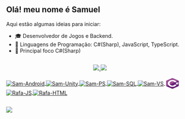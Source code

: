 ## Olá! meu nome é Samuel


Aqui estão algumas ideias para iniciar:

- 🎓 Desenvolvedor de Jogos e Backend.
- 📄 Linguagens de Programação: C#(Sharp), JavaScript, TypeScript.
- 🔰 Principal foco C#(Sharp)

##

<div align="center">
  <a href="https://github.com/SamuelSouza2020">
  <img height="180em" src="https://github-readme-stats.vercel.app/api?username=SamuelSouza2020&show_icons=true&theme=highcontrast&include_all_commits=true&count_private=true"/>
  <img height="160em" src="https://github-readme-stats.vercel.app/api/top-langs/?username=SamuelSouza2020&layout=compact&langs_count=7&theme=highcontrast"/>
</div>
  <div style="display: inline_block"><br>
  <img align="center" alt="Sam-Android" height="30" width="40" src="https://cdn.jsdelivr.net/gh/devicons/devicon/icons/android/android-original.svg">
  <img align="center" alt="Sam-Unity" height="30" width="40" src="https://cdn.jsdelivr.net/gh/devicons/devicon/icons/unity/unity-original.svg">
  <img align="center" alt="Sam-PS" height="30" width="40" src="https://cdn.jsdelivr.net/gh/devicons/devicon/icons/photoshop/photoshop-line.svg">
  <img align="center" alt="Sam-SQL" height="30" width="40" src="https://cdn.jsdelivr.net/gh/devicons/devicon/icons/mysql/mysql-original.svg">
  <img align="center" alt="Sam-VS" height="30" width="40" src="https://cdn.jsdelivr.net/gh/devicons/devicon/icons/visualstudio/visualstudio-plain.svg">
  <img align="center" alt="Rafa-Csharp" height="30" width="40" src="https://raw.githubusercontent.com/devicons/devicon/master/icons/csharp/csharp-original.svg">
  <img align="center" alt="Rafa-JS" height="30" width="40" src="https://cdn.jsdelivr.net/gh/devicons/devicon/icons/javascript/javascript-original.svg">
  <img align="center" alt="Rafa-HTML" height="30" width="40" src="https://cdn.jsdelivr.net/gh/devicons/devicon/icons/html5/html5-plain-wordmark.svg">
</div>
  
  ##
  
<div>
  <a href="https://www.linkedin.com/in/samuel-souza-03b637142/" onclick="window.open(this.href,'_blank');return false;">
    <img src="https://img.shields.io/badge/-LinkedIn-%230077B5?style=for-the-badge&logo=linkedin&logoColor=white">
  </a>
</div>

